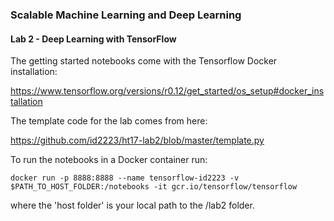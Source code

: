 ### Scalable Machine Learning and Deep Learning
#### Lab 2 - Deep Learning with TensorFlow

The getting started notebooks come with the Tensorflow Docker installation: 

https://www.tensorflow.org/versions/r0.12/get_started/os_setup#docker_installation

The template code for the lab comes from here:

https://github.com/id2223/ht17-lab2/blob/master/template.py

To run the notebooks in a Docker container run:

`docker run -p 8888:8888 --name tensorflow-id2223 -v $PATH_TO_HOST_FOLDER:/notebooks -it gcr.io/tensorflow/tensorflow`

where the 'host folder' is your local path to the /lab2 folder.
